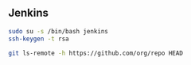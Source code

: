 Jenkins
-

````sh
sudo su -s /bin/bash jenkins
ssh-keygen -t rsa
````

````sh
git ls-remote -h https://github.com/org/repo HEAD
````
